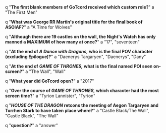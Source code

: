 q "**The first blank members of GoTcord received which custom role?**"
a "The First Men"

q "**What was George RR Martin's original title for the final book of ASOIAF?**"
a "A Time for Wolves"

q "**Although there are 19 castles on the wall, the Night's Watch has only manned a MAXIMUM of how many at once?**"
a "17", "seventeen"

q "**At the end of *A Dance with Dragons,* who is the final POV character (excluding Epilogue)?**"
a "Daenerys Targaryen", "Daenerys", "Dany"

q "**At the end of *GAME OF THRONES,* what is the final named POI seen on-screen?**"
a "The Wall", "Wall"

q "**What year did GoTcord open?**"
a "2017"

q "**Over the course of *GAME OF THRONES,* which character had the most screen time?**"
a "Tyrion Lannister", "Tyrion"

q "***HOUSE OF THE DRAGON* retcons the meeting of Aegon Targaryen and Torrhen Stark to have taken place where?**"
a "Castle Black/The Wall", "Castle Black", "The Wall"

q "**question?**"
a "answer"
